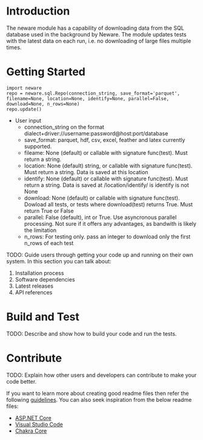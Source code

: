 # Introduction 
The neware module has a capability of downloading data from the SQL database used in the background by Neware. The module updates tests with the latest data on each run, i.e. no downloading of large files multiple times.

# Getting Started

```
import neware
repo = neware.sql.Repo(connection_string, save_format='parquet', filename=None, location=None, identify=None, parallel=False, download=None, n_rows=None)
repo.update()
```
* User input
    * connection_string on the format dialect+driver://username:password@host:port/database
    * save_format: parquet, hdf, csv, excel, feather and latex currently supported. 
    * fileame: None (default) or callable with signature func(test). Must return a string. 
    * location: None (default) string, or callable with signature func(test). Must return a string. Data is saved at this location
    * identify: None (default) or callable with signature func(test). Must return a string. Data is saved at /location/identify/ is identify is not None
    * download: None (default) or callable with signature func(test). Dowload all tests, or tests where download(test) returns True. Must return True or False
    * parallel: False (default), int or True. Use asyncronous parallel processing. Not sure if it offers any advantages, as bandwith is likely the limitation
    * n_rows: For testing only. pass an integer to download only the first n_rows of each test


TODO: Guide users through getting your code up and running on their own system. In this section you can talk about:
1.	Installation process
2.	Software dependencies
3.	Latest releases
4.	API references

# Build and Test
TODO: Describe and show how to build your code and run the tests. 

# Contribute
TODO: Explain how other users and developers can contribute to make your code better. 

If you want to learn more about creating good readme files then refer the following [guidelines](https://docs.microsoft.com/en-us/azure/devops/repos/git/create-a-readme?view=azure-devops). You can also seek inspiration from the below readme files:
- [ASP.NET Core](https://github.com/aspnet/Home)
- [Visual Studio Code](https://github.com/Microsoft/vscode)
- [Chakra Core](https://github.com/Microsoft/ChakraCore)